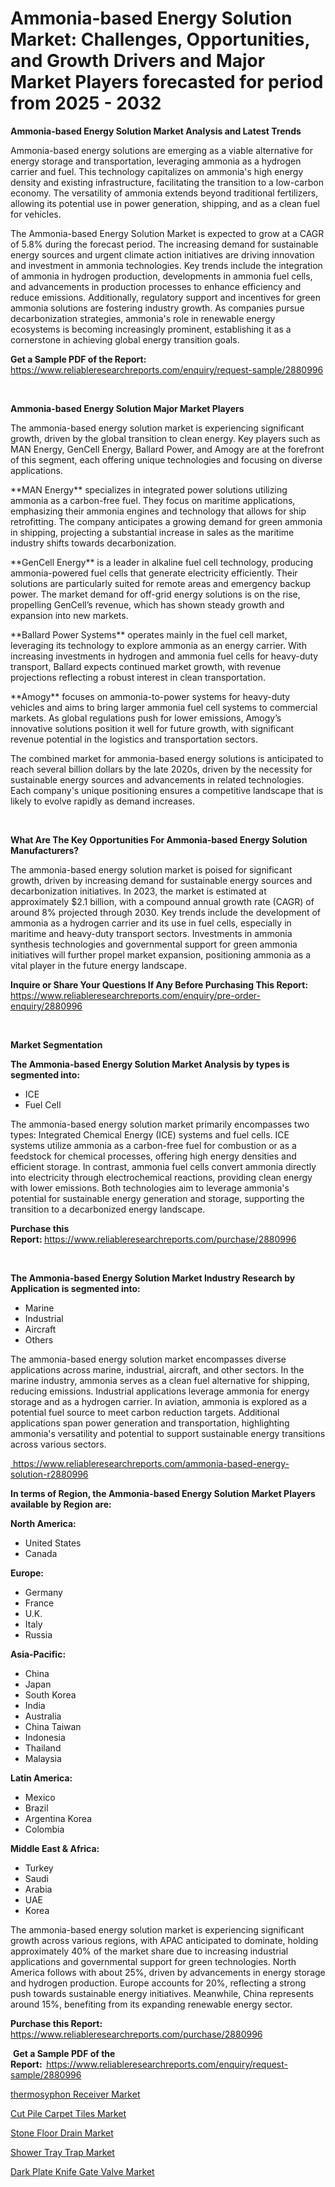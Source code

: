 <p><h1>Ammonia-based Energy Solution Market: Challenges, Opportunities, and Growth Drivers and Major Market Players forecasted for period from 2025 - 2032</h1></p><p><strong>Ammonia-based Energy Solution Market Analysis and Latest Trends</strong></p>
<p><p>Ammonia-based energy solutions are emerging as a viable alternative for energy storage and transportation, leveraging ammonia as a hydrogen carrier and fuel. This technology capitalizes on ammonia's high energy density and existing infrastructure, facilitating the transition to a low-carbon economy. The versatility of ammonia extends beyond traditional fertilizers, allowing its potential use in power generation, shipping, and as a clean fuel for vehicles.</p><p>The Ammonia-based Energy Solution Market is expected to grow at a CAGR of 5.8% during the forecast period. The increasing demand for sustainable energy sources and urgent climate action initiatives are driving innovation and investment in ammonia technologies. Key trends include the integration of ammonia in hydrogen production, developments in ammonia fuel cells, and advancements in production processes to enhance efficiency and reduce emissions. Additionally, regulatory support and incentives for green ammonia solutions are fostering industry growth. As companies pursue decarbonization strategies, ammonia's role in renewable energy ecosystems is becoming increasingly prominent, establishing it as a cornerstone in achieving global energy transition goals.</p></p>
<p><strong>Get a Sample PDF of the Report:&nbsp;</strong> <a href="https://www.reliableresearchreports.com/enquiry/request-sample/2880996?utm_campaign=33&utm_medium=2&utm_source=Github&utm_content=ia&utm_term=12032025&utm_id=ammonia-based-energy-solution">https://www.reliableresearchreports.com/enquiry/request-sample/2880996</a></p>
<p>&nbsp;</p>
<p><strong>Ammonia-based Energy Solution Major Market Players</strong></p>
<p><p>The ammonia-based energy solution market is experiencing significant growth, driven by the global transition to clean energy. Key players such as MAN Energy, GenCell Energy, Ballard Power, and Amogy are at the forefront of this segment, each offering unique technologies and focusing on diverse applications.</p><p>**MAN Energy** specializes in integrated power solutions utilizing ammonia as a carbon-free fuel. They focus on maritime applications, emphasizing their ammonia engines and technology that allows for ship retrofitting. The company anticipates a growing demand for green ammonia in shipping, projecting a substantial increase in sales as the maritime industry shifts towards decarbonization.</p><p>**GenCell Energy** is a leader in alkaline fuel cell technology, producing ammonia-powered fuel cells that generate electricity efficiently. Their solutions are particularly suited for remote areas and emergency backup power. The market demand for off-grid energy solutions is on the rise, propelling GenCell’s revenue, which has shown steady growth and expansion into new markets.</p><p>**Ballard Power Systems** operates mainly in the fuel cell market, leveraging its technology to explore ammonia as an energy carrier. With increasing investments in hydrogen and ammonia fuel cells for heavy-duty transport, Ballard expects continued market growth, with revenue projections reflecting a robust interest in clean transportation.</p><p>**Amogy** focuses on ammonia-to-power systems for heavy-duty vehicles and aims to bring larger ammonia fuel cell systems to commercial markets. As global regulations push for lower emissions, Amogy’s innovative solutions position it well for future growth, with significant revenue potential in the logistics and transportation sectors.</p><p>The combined market for ammonia-based energy solutions is anticipated to reach several billion dollars by the late 2020s, driven by the necessity for sustainable energy sources and advancements in related technologies. Each company's unique positioning ensures a competitive landscape that is likely to evolve rapidly as demand increases.</p></p>
<p>&nbsp;</p>
<p><strong>What Are The Key Opportunities For Ammonia-based Energy Solution Manufacturers?</strong></p>
<p><p>The ammonia-based energy solution market is poised for significant growth, driven by increasing demand for sustainable energy sources and decarbonization initiatives. In 2023, the market is estimated at approximately $2.1 billion, with a compound annual growth rate (CAGR) of around 8% projected through 2030. Key trends include the development of ammonia as a hydrogen carrier and its use in fuel cells, especially in maritime and heavy-duty transport sectors. Investments in ammonia synthesis technologies and governmental support for green ammonia initiatives will further propel market expansion, positioning ammonia as a vital player in the future energy landscape.</p></p>
<p><strong>Inquire or Share Your Questions If Any Before Purchasing This Report:</strong> <a href="https://www.reliableresearchreports.com/enquiry/pre-order-enquiry/2880996?utm_campaign=33&utm_medium=2&utm_source=Github&utm_content=ia&utm_term=12032025&utm_id=ammonia-based-energy-solution">https://www.reliableresearchreports.com/enquiry/pre-order-enquiry/2880996</a></p>
<p>&nbsp;</p>
<p><strong>Market Segmentation</strong></p>
<p><strong>The Ammonia-based Energy Solution Market Analysis by types is segmented into:</strong></p>
<p><ul><li>ICE</li><li>Fuel Cell</li></ul></p>
<p><p>The ammonia-based energy solution market primarily encompasses two types: Integrated Chemical Energy (ICE) systems and fuel cells. ICE systems utilize ammonia as a carbon-free fuel for combustion or as a feedstock for chemical processes, offering high energy densities and efficient storage. In contrast, ammonia fuel cells convert ammonia directly into electricity through electrochemical reactions, providing clean energy with lower emissions. Both technologies aim to leverage ammonia's potential for sustainable energy generation and storage, supporting the transition to a decarbonized energy landscape.</p></p>
<p><strong>Purchase this Report:&nbsp;</strong><a href="https://www.reliableresearchreports.com/purchase/2880996?utm_campaign=33&utm_medium=2&utm_source=Github&utm_content=ia&utm_term=12032025&utm_id=ammonia-based-energy-solution">https://www.reliableresearchreports.com/purchase/2880996</a></p>
<p>&nbsp;</p>
<p><strong>The Ammonia-based Energy Solution Market Industry Research by Application is segmented into:</strong></p>
<p><ul><li>Marine</li><li>Industrial</li><li>Aircraft</li><li>Others</li></ul></p>
<p><p>The ammonia-based energy solution market encompasses diverse applications across marine, industrial, aircraft, and other sectors. In the marine industry, ammonia serves as a clean fuel alternative for shipping, reducing emissions. Industrial applications leverage ammonia for energy storage and as a hydrogen carrier. In aviation, ammonia is explored as a potential fuel source to meet carbon reduction targets. Additional applications span power generation and transportation, highlighting ammonia's versatility and potential to support sustainable energy transitions across various sectors.</p></p>
<p><a href="https://www.reliableresearchreports.com/ammonia-based-energy-solution-r2880996?utm_campaign=33&utm_medium=2&utm_source=Github&utm_content=ia&utm_term=12032025&utm_id=ammonia-based-energy-solution">&nbsp;https://www.reliableresearchreports.com/ammonia-based-energy-solution-r2880996</a></p>
<p><strong>In terms of Region, the Ammonia-based Energy Solution Market Players available by Region are:</strong></p>
<p>
    <p> <strong> North America: </strong>
        <ul>
            <li>United States</li>
            <li>Canada</li>
        </ul>
        </p> 
    <p> <strong> Europe: </strong>
        <ul>
            <li>Germany</li>
            <li>France</li>
            <li>U.K.</li>
            <li>Italy</li>
            <li>Russia</li>
        </ul>
        </p> 
    <p> <strong> Asia-Pacific: </strong>
        <ul>
            <li>China</li>
            <li>Japan</li>
            <li>South Korea</li>
            <li>India</li>
            <li>Australia</li>
            <li>China Taiwan</li>
            <li>Indonesia</li>
            <li>Thailand</li>
            <li>Malaysia</li>
        </ul>
        </p> 
    <p> <strong> Latin America: </strong>
        <ul>
            <li>Mexico</li>
            <li>Brazil</li>
            <li>Argentina Korea</li>
            <li>Colombia</li>
        </ul>
        </p> 
    <p> <strong> Middle East & Africa: </strong>
        <ul>
            <li>Turkey</li>
            <li>Saudi</li>
            <li>Arabia</li>
            <li>UAE</li>
            <li>Korea</li>
        </ul>
    </p>
    </p>
<p><p>The ammonia-based energy solution market is experiencing significant growth across various regions, with APAC anticipated to dominate, holding approximately 40% of the market share due to increasing industrial applications and governmental support for green technologies. North America follows with about 25%, driven by advancements in energy storage and hydrogen production. Europe accounts for 20%, reflecting a strong push towards sustainable energy initiatives. Meanwhile, China represents around 15%, benefiting from its expanding renewable energy sector.</p></p>
<p><strong>Purchase this Report: </strong><a href="https://www.reliableresearchreports.com/purchase/2880996?utm_campaign=33&utm_medium=2&utm_source=Github&utm_content=ia&utm_term=12032025&utm_id=ammonia-based-energy-solution">https://www.reliableresearchreports.com/purchase/2880996</a></p>
<p>&nbsp;<strong>Get a Sample PDF of the Report:&nbsp;&nbsp;</strong><a href="https://www.reliableresearchreports.com/enquiry/request-sample/2880996?utm_campaign=33&utm_medium=2&utm_source=Github&utm_content=ia&utm_term=12032025&utm_id=ammonia-based-energy-solution">https://www.reliableresearchreports.com/enquiry/request-sample/2880996</a></p>
<p><strong></strong></p>
<p><p><a href="https://github.com/danzopachllq/Market-Research-Report-List-1/blob/main/thermosyphon-receiver-market.md?utm_campaign=33&utm_medium=2&utm_source=Github&utm_content=ia&utm_term=12032025&utm_id=ammonia-based-energy-solution">thermosyphon Receiver Market</a></p><p><a href="https://github.com/raaschadonle/Market-Research-Report-List-1/blob/main/cut-pile-carpet-tiles-market.md?utm_campaign=33&utm_medium=2&utm_source=Github&utm_content=ia&utm_term=12032025&utm_id=ammonia-based-energy-solution">Cut Pile Carpet Tiles Market</a></p><p><a href="https://github.com/palenjeppecd/Market-Research-Report-List-1/blob/main/stone-floor-drain-market.md?utm_campaign=33&utm_medium=2&utm_source=Github&utm_content=ia&utm_term=12032025&utm_id=ammonia-based-energy-solution">Stone Floor Drain Market</a></p><p><a href="https://github.com/kovasovitzzg/Market-Research-Report-List-1/blob/main/shower-tray-trap-market.md?utm_campaign=33&utm_medium=2&utm_source=Github&utm_content=ia&utm_term=12032025&utm_id=ammonia-based-energy-solution">Shower Tray Trap Market</a></p><p><a href="https://github.com/fendtdjunawo/Market-Research-Report-List-1/blob/main/dark-plate-knife-gate-valve-market.md?utm_campaign=33&utm_medium=2&utm_source=Github&utm_content=ia&utm_term=12032025&utm_id=ammonia-based-energy-solution">Dark Plate Knife Gate Valve Market</a></p></p>